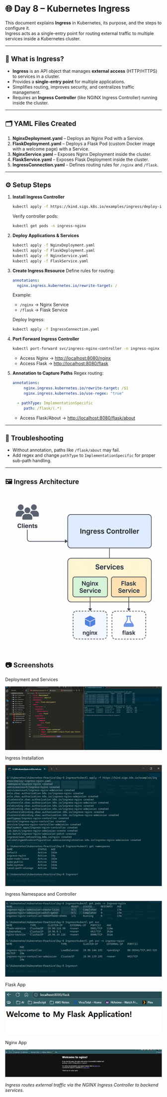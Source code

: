 # 🌐 Day 8 – Kubernetes Ingress

This document explains **Ingress** in Kubernetes, its purpose, and the steps to configure it.  
Ingress acts as a single-entry point for routing external traffic to multiple services inside a Kubernetes cluster.

---

## 📌 What is Ingress?

- **Ingress** is an API object that manages **external access** (HTTP/HTTPS) to services in a cluster.  
- Provides a **single-entry point** for multiple applications.  
- Simplifies routing, improves security, and centralizes traffic management.  
- Requires an **Ingress Controller** (like NGINX Ingress Controller) running inside the cluster.  

---

## 🗂️ YAML Files Created

1. **NginxDeployment.yaml** – Deploys an Nginx Pod with a Service.  
2. **FlaskDeployment.yaml** – Deploys a Flask Pod (custom Docker image with a welcome page) with a Service.  
3. **NginxService.yaml** – Exposes Nginx Deployment inside the cluster.  
4. **FlaskService.yaml** – Exposes Flask Deployment inside the cluster.  
5. **IngressConnection.yaml** – Defines routing rules for `/nginx` and `/flask`.

---

## ⚙️ Setup Steps

1. **Install Ingress Controller**  
    ```bash
   kubectl apply -f https://kind.sigs.k8s.io/examples/ingress/deploy-ingress-nginx.yaml
    ```

    Verify controller pods:

    ```bash
    kubectl get pods -n ingress-nginx
    ```

2. **Deploy Applications & Services**

   ```bash
   kubectl apply -f NginxDeployment.yaml
   kubectl apply -f FlaskDeployment.yaml
   kubectl apply -f NginxService.yaml
   kubectl apply -f FlaskService.yaml
   ```

3. **Create Ingress Resource**
   Define rules for routing:

   ```yaml
   annotations:
     nginx.ingress.kubernetes.io/rewrite-target: /
   ```

   Example:

   * `/nginx` → Nginx Service
   * `/flask` → Flask Service

   Deploy Ingress:

   ```bash
   kubectl apply -f IngressConnection.yaml
   ```

4. **Port Forward Ingress Controller**

   ```bash
   kubectl port-forward svc/ingress-nginx-controller -n ingress-nginx 8080:80
   ```

   * Access Nginx → [http://localhost:8080/nginx](http://localhost:8080/nginx)
   * Access Flask → [http://localhost:8080/flask](http://localhost:8080/flask)

5. **Annotation to Capture Paths**
   Regex routing:

   ```yaml
   annotations:
        nginx.ingress.kubernetes.io/rewrite-target: /$1
        nginx.ingress.kubernetes.io/use-regex: "true"
   ```
   ```yaml
     - pathType: ImplementationSpecific
        path: /flask/(.*) 
   ```

   * Access Flask/About → [http://localhost:8080/flask/about](http://localhost:8080/flask)

---

## 🔎 Troubleshooting

* Without annotation, paths like `/flask/about` may fail.
* Add regex and change `pathType` to `ImplementationSpecific` for proper sub-path handling.

---

## 🖼️ Ingress Architecture

![Ingress Diagram](./screenshot/ingress-controller.png)

## 📷 Screenshots

Deployment and Services

![Deployment and Services](./screenshot/Screenshot1.png)

Ingress Installation

![Ingress Installation](./screenshot/Screenshot2.png)

Ingress Namespace and Controller

![Ingress Namespace and Controller](./screenshot/Screenshot3.png)

Flask App 

![Flask App ](./screenshot/Screenshot4.png)

Nginx App

![Nginx App](./screenshot/Screenshot5.png)

*Ingress routes external traffic via the NGINX Ingress Controller to backend services.*
